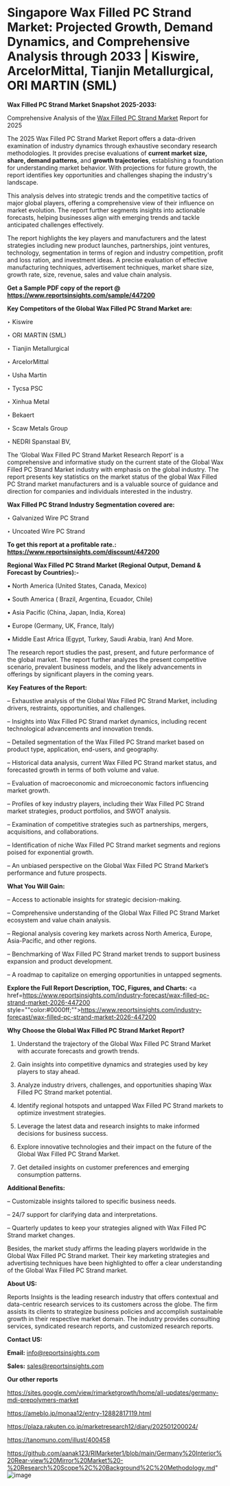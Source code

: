 # Singapore Wax Filled PC Strand Market: Projected Growth, Demand Dynamics, and Comprehensive Analysis through 2033 | Kiswire, ArcelorMittal, Tianjin Metallurgical, ORI MARTIN (SML)

<strong>Wax Filled PC Strand Market Snapshot 2025-2033:</strong>

Comprehensive Analysis of the <a href=https://www.reportsinsights.com/sample/447200>Wax Filled PC Strand Market</a> Report for 2025

The 2025 Wax Filled PC Strand Market Report offers a data-driven examination of industry dynamics through exhaustive secondary research methodologies. It provides precise evaluations of <strong>current market size, share, demand patterns</strong>, and <strong>growth trajectories</strong>, establishing a foundation for understanding market behavior. With projections for future growth, the report identifies key opportunities and challenges shaping the industry's landscape.

This analysis delves into strategic trends and the competitive tactics of major global players, offering a comprehensive view of their influence on market evolution. The report further segments insights into actionable forecasts, helping businesses align with emerging trends and tackle anticipated challenges effectively.

The report highlights the key players and manufacturers and the latest strategies including new product launches, partnerships, joint ventures, technology, segmentation in terms of region and industry competition, profit and loss ration, and investment ideas. A precise evaluation of effective manufacturing techniques, advertisement techniques, market share size, growth rate, size, revenue, sales and value chain analysis.

<strong>Get a Sample PDF copy of the report @ <a href=https://www.reportsinsights.com/sample/447200 style=color:#0000ff;>https://www.reportsinsights.com/sample/447200</a></strong>

<strong>Key Competitors of the Global Wax Filled PC Strand Market are:</strong>

‣ Kiswire

‣ ORI MARTIN (SML)

‣ Tianjin Metallurgical

‣ ArcelorMittal

‣ Usha Martin

‣ Tycsa PSC

‣ Xinhua Metal

‣ Bekaert

‣ Scaw Metals Group

‣ NEDRI Spanstaal BV,

The ‘Global Wax Filled PC Strand Market Research Report’ is a comprehensive and informative study on the current state of the Global Wax Filled PC Strand Market industry with emphasis on the global industry. The report presents key statistics on the market status of the global Wax Filled PC Strand market manufacturers and is a valuable source of guidance and direction for companies and individuals interested in the industry.

<strong>Wax Filled PC Strand Industry Segmentation covered are:</strong>

‣ Galvanized Wire PC Strand

‣ Uncoated Wire PC Strand

<strong>To get this report at a profitable rate.: <a href=https://www.reportsinsights.com/discount/447200 style=color:#0000ff;>https://www.reportsinsights.com/discount/447200</a></strong>

<strong>Regional Wax Filled PC Strand Market (Regional Output, Demand &amp; Forecast by Countries):-</strong>

• North America (United States, Canada, Mexico)

• South America ( Brazil, Argentina, Ecuador, Chile)

• Asia Pacific (China, Japan, India, Korea)

• Europe (Germany, UK, France, Italy)

• Middle East Africa (Egypt, Turkey, Saudi Arabia, Iran) And More.

The research report studies the past, present, and future performance of the global market. The report further analyzes the present competitive scenario, prevalent business models, and the likely advancements in offerings by significant players in the coming years.

<strong>Key Features of the Report:</strong>

– Exhaustive analysis of the Global Wax Filled PC Strand Market, including drivers, restraints, opportunities, and challenges.

– Insights into Wax Filled PC Strand market dynamics, including recent technological advancements and innovation trends.

– Detailed segmentation of the Wax Filled PC Strand market based on product type, application, end-users, and geography.

– Historical data analysis, current Wax Filled PC Strand market status, and forecasted growth in terms of both volume and value.

– Evaluation of macroeconomic and microeconomic factors influencing market growth.

– Profiles of key industry players, including their Wax Filled PC Strand market strategies, product portfolios, and SWOT analysis.

– Examination of competitive strategies such as partnerships, mergers, acquisitions, and collaborations.

– Identification of niche Wax Filled PC Strand market segments and regions poised for exponential growth.

– An unbiased perspective on the Global Wax Filled PC Strand Market’s performance and future prospects.

<strong>What You Will Gain:</strong>

– Access to actionable insights for strategic decision-making.

– Comprehensive understanding of the Global Wax Filled PC Strand Market ecosystem and value chain analysis.

– Regional analysis covering key markets across North America, Europe, Asia-Pacific, and other regions.

– Benchmarking of Wax Filled PC Strand market trends to support business expansion and product development.

– A roadmap to capitalize on emerging opportunities in untapped segments.

<strong>Explore the Full Report Description, TOC, Figures, and Charts:</strong>
<a href=https://www.reportsinsights.com/industry-forecast/wax-filled-pc-strand-market-2026-447200 style=""color:#0000ff;"">https://www.reportsinsights.com/industry-forecast/wax-filled-pc-strand-market-2026-447200</a>

<strong>Why Choose the Global Wax Filled PC Strand Market Report?</strong>

1. Understand the trajectory of the Global Wax Filled PC Strand Market with accurate forecasts and growth trends.

2. Gain insights into competitive dynamics and strategies used by key players to stay ahead.

3. Analyze industry drivers, challenges, and opportunities shaping Wax Filled PC Strand market potential.

4. Identify regional hotspots and untapped Wax Filled PC Strand markets to optimize investment strategies.

5. Leverage the latest data and research insights to make informed decisions for business success.

6. Explore innovative technologies and their impact on the future of the Global Wax Filled PC Strand Market.

7. Get detailed insights on customer preferences and emerging consumption patterns.

<strong>Additional Benefits:</strong>

– Customizable insights tailored to specific business needs.

– 24/7 support for clarifying data and interpretations.

– Quarterly updates to keep your strategies aligned with Wax Filled PC Strand market changes.

Besides, the market study affirms the leading players worldwide in the Global Wax Filled PC Strand market. Their key marketing strategies and advertising techniques have been highlighted to offer a clear understanding of the Global Wax Filled PC Strand market.

<strong><strong>About US</strong>:</strong>

Reports Insights is the leading research industry that offers contextual and data-centric research services to its customers across the globe. The firm assists its clients to strategize business policies and accomplish sustainable growth in their respective market domain. The industry provides consulting services, syndicated research reports, and customized research reports.

<strong>Contact US:</strong>

<p class=><b>Email:</b> <a href=mailto:info@reportsinsights.com>info@reportsinsights.com</a></p>
<p class=><b>Sales:</b> <a href=mailto:sales@reportsinsights.com>sales@reportsinsights.com</a></p>

<strong>Our other reports</strong>

<a href=https://sites.google.com/view/rimarketgrowth/home/all-updates/germany-mdi-prepolymers-market>https://sites.google.com/view/rimarketgrowth/home/all-updates/germany-mdi-prepolymers-market</a>

<a href=https://ameblo.jp/monaa12/entry-12882817119.html>https://ameblo.jp/monaa12/entry-12882817119.html</a>

<a href=https://plaza.rakuten.co.jp/marketresearch12/diary/202501200024/>https://plaza.rakuten.co.jp/marketresearch12/diary/202501200024/</a>

<a href=https://tanomuno.com/illust/400458>https://tanomuno.com/illust/400458</a>

<a href=https://github.com/aanak123/RIMarketer1/blob/main/Germany%20Interior%20Rear-view%20Mirror%20Market%20-%20Research%20Scope%2C%20Background%2C%20Methodology.md>https://github.com/aanak123/RIMarketer1/blob/main/Germany%20Interior%20Rear-view%20Mirror%20Market%20-%20Research%20Scope%2C%20Background%2C%20Methodology.md</a>"
![image](https://github.com/user-attachments/assets/60b36275-975d-4e1b-bc10-504c63c6eac4)
